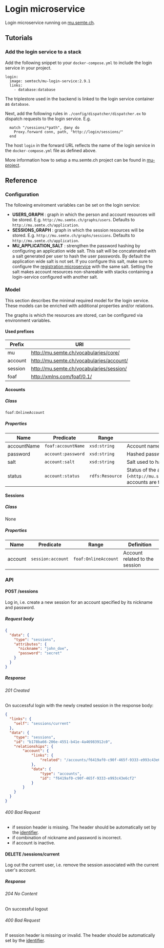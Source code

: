 # Login microservice
Login microservice running on [mu.semte.ch](http://mu.semte.ch).

## Tutorials
### Add the login service to a stack
Add the following snippet to your `docker-compose.yml` to include the login service in your project.

```
login:
  image: semtech/mu-login-service:2.9.1
  links:
    - database:database
```

The triplestore used in the backend is linked to the login service container as `database`.

Next, add the following rules in `./config/dispatcher/dispatcher.ex` to dispatch requests to the login service. E.g.

```
  match "/sessions/*path", @any do
    Proxy.forward conn, path, "http://login/sessions/"
  end
```

The host `login` in the forward URL reflects the name of the login service in the `docker-compose.yml` file as defined above.

More information how to setup a mu.semte.ch project can be found in [mu-project](https://github.com/mu-semtech/mu-project).

## Reference
### Configuration
The following enviroment variables can be set on the login service:

- **USERS_GRAPH** : graph in which the person and account resources will be stored. E.g. `http://mu.semte.ch/graphs/users`. Defaults to `http://mu.semte.ch/application`.
- **SESSIONS_GRAPH** : graph in which the session resources will be stored. E.g. `http://mu.semte.ch/graphs/sessions`. Defaults to `http://mu.semte.ch/application`.
- **MU_APPLICATION_SALT** : strengthen the password hashing by configuring an application wide salt. This salt will be concatenated with a salt generated per user to hash the user passwords. By default the application wide salt is not set. If you configure this salt, make sure to configure the [registration microservice](https://github.com/mu-semtech/registration-service) with the same salt. Setting the salt makes account resources non-shareable with stacks containing a login-service configured with another salt.

### Model
This section describes the minimal required model for the login service. These models can be enriched with additional properties and/or relations.

The graphs is which the resources are stored, can be configured via environment variables.

#### Used prefixes
| Prefix  | URI                                      |
|---------|------------------------------------------|
| mu      | http://mu.semte.ch/vocabularies/core/    |
| account | http://mu.semte.ch/vocabularies/account/ |
| session | http://mu.semte.ch/vocabularies/session/ |
| foaf    | http://xmlns.com/foaf/0.1/               |

#### Accounts
##### Class
`foaf:OnlineAccount`

##### Properties
| Name        | Predicate          | Range           | Definition                                                                                                                            |
|-------------|--------------------|-----------------|---------------------------------------------------------------------------------------------------------------------------------------|
| accountName | `foaf:accountName` | `xsd:string`    | Account name / nickname                                                                                                               |
| password    | `account:password` | `xsd:string`    | Hashed password of the account                                                                                                        |
| salt        | `account:salt`     | `xsd:string`    | Salt used to hash the password                                                                                                        |
| status      | `account:status`   | `rdfs:Resource` | Status of the account. Only active (`<http://mu.semte.ch/vocabularies/account/status/active>`) accounts are taken into account on login. |

#### Sessions
##### Class
None

##### Properties
| Name    | Predicate         | Range                | Definition                     |
|---------|-------------------|----------------------|--------------------------------|
| account | `session:account` | `foaf:OnlineAccount` | Account related to the session |

### API
#### POST /sessions
Log in, i.e. create a new session for an account specified by its nickname and password.

##### Request body
```json
{
  "data": {
    "type": "sessions",
    "attributes": {
      "nickname": "john_doe",
      "password": "secret"
    }
  }
}
```

##### Response
###### 201 Created
On successful login with the newly created session in the response body:

```json
{
  "links": {
    "self": "sessions/current"
  },
  "data": {
    "type": "sessions",
    "id": "b178ba66-206e-4551-b41e-4a46983912c0",
    "relationships": {
        "account": {
            "links": {
                "related": "/accounts/f6419af0-c90f-465f-9333-e993c43e6cf2"
            },
            "data": {
                "type": "accounts",
                "id": "f6419af0-c90f-465f-9333-e993c43e6cf2"
            }
        }
    }
  }
}
```

###### 400 Bad Request
- if session header is missing. The header should be automatically set by the [identifier](https://github.com/mu-semtech/mu-identifier).
- if combination of nickname and password is incorrect.
- if account is inactive.



#### DELETE /sessions/current
Log out the current user, i.e. remove the session associated with the current user's account.

##### Response
###### 204 No Content
On successful logout

###### 400 Bad Request
If session header is missing or invalid. The header should be automatically set by the [identifier](https://github.com/mu-semtech/mu-identifier).


